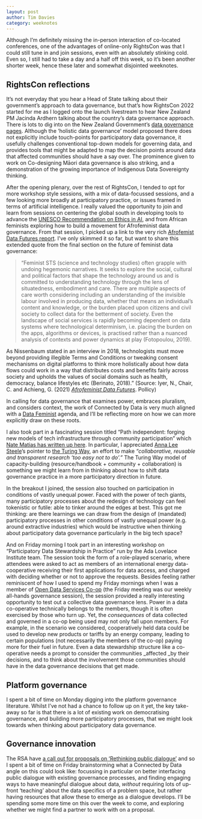 ```yaml
---
layout: post
author: Tim Davies
category: weeknotes
---
```


Although I’m definitely missing the in-person interaction of co-located conferences, one of the advantages of online-only RightsCon was that I could still tune in and join sessions, even with an absolutely stinking cold. Even so, I still had to take a day and a half off this week, so it’s been another shorter week, hence these later and somewhat disjointed weeknotes. 


## RightsCon reflections

It’s not everyday that you hear a Head of State talking about their government’s approach to data governance, but that’s how RightsCon 2022 started for me as I logged onto the launch livestream to hear New Zealand PM Jacinda Ardhern talking about the country’s data governance approach. There is lots to dig into on the New Zealand Government’s [data governance pages](https://www.data.govt.nz/toolkit/data-governance). Although the ‘holistic data governance’ model proposed there does not explicitly include touch-points for participatory data governance, it usefully challenges conventional top-down models for governing data, and provides tools that might be adapted to map the decision points around data that affected communities should have a say over. The prominence given to work on Co-designing Māori data governance is also striking, and a demonstration of the growing importance of Indigenous Data Sovereignty thinking.

After the opening plenary, over the rest of RightsCon, I tended to opt for more workshop style sessions, with a mix of data-focussed sessions, and a few looking more broadly at participatory practice, or issues framed in terms of artificial intelligence. I really valued the opportunity to join and learn from sessions on centering the global south in developing tools to advance the [UNESCO Recommendation on Ethics in AI](https://en.unesco.org/artificial-intelligence/ethics), and from African feminists exploring how to build a movement for Afrofeminist data governance. From that session, I picked up a link to the very rich [Afrofemist Data Futures report](https://archive.pollicy.org/wp-content/uploads/2021/03/Afrofeminist-Data-Futures-Report-ENGLISH.pdf). I’ve only skimmed it so far, but want to share this extended quote from the final section on the future of feminist data governance:


> “Feminist STS (science and technology studies) often grapple with undoing hegemonic narratives. It seeks to explore the social, cultural and political factors that shape the technology around us and is committed to understanding technology through the lens of situatedness, embodiment and care. There are multiple aspects of care worth considering including an understanding of the invisible labour involved in producing data, whether that means an individual’s content and knowledge, or the burden placed upon citizens and civil society to collect data for the betterment of society. Even the landscape of social services is rapidly becoming dependent on data systems where technological determinism, i.e. placing the burden on the apps, algorithms or devices, is practised rather than a nuanced analysis of contexts and power dynamics at play (Fotopoulou, 2019). 

As Nissenbaum stated in an interview in 2018, technologists must move beyond providing illegible Terms and Conditions or tweaking consent mechanisms on digital platforms to think more holistically about how data flows could work in a way that distributes costs and benefits fairly across society and upholds the values of social domains such as health, democracy, balance lifestyles etc (Berinato, 2018).” (Source: Iyer, N., Chair, C. and Achieng, G. (2021) _[Afrofeminist Data Futures](https://archive.pollicy.org/wp-content/uploads/2021/03/Afrofeminist-Data-Futures-Report-ENGLISH.pdf.)_. Pollicy)

In calling for data governance that examines power, embraces pluralism, and considers context, the work of Connected by Data is very much aligned with a [Data Feminist](https://mitpress.mit.edu/books/data-feminism) agenda, and I’ll be reflecting more on how we can more explicitly draw on these roots. 

I also took part in a fascinating session titled “Path independent: forging new models of tech infrastructure through community participation” which [Nate Matias has written up here](https://citizensandtech.org/2022/06/path-independent/). In particular, I appreciated [Anna Lee Steele](https://twitter.com/aleesteele)’s pointer to [the Turing Way](https://the-turing-way.netlify.app/welcome), an effort to make _“collaborative, reusable and transparent research ‘too easy not to do’.”_ The Turing Way model of capacity-building (resource/handbook + community + collaboration) is something we might learn from in thinking about how to shift data governance practice in a more participatory direction in future. 

In the breakout I joined, the session also touched on participation in conditions of vastly unequal power. Faced with the power of tech giants, many participatory processes about the redesign of technology can feel tokenistic or futile: able to tinker around the edges at best. This got me thinking: are there learnings we can draw from the design of (mandated) participatory processes in other conditions of vastly unequal power (e.g. around extractive industries) which would be instructive when thinking about participatory data governance particularly in the big tech space? 

And on Friday morning I took part in an interesting workshop on “Participatory Data Stewardship in Practice” run by the Ada Lovelace Institute team. The session took the form of a role-played scenario, where attendees were asked to act as members of an international energy data-cooperative receiving their first applications for data access, and charged with deciding whether or not to approve the requests. Besides feeling rather reminiscent of how I used to spend my Friday mornings when I was a member of [Open Data Services Co-op](https://opendataservices.coop/) (the Friday meeting was our weekly all-hands governance session), the session provided a really interesting opportunity to test out a collective data governance lens. Power in a data co-operative technically belongs to the members, though it is often exercised by those who turn up. Yet, the _consequences_ of data collected and governed in a co-op being used may not only fall upon members. For example, in the scenario we considered, cooperatively held data could be used to develop new products or tariffs by an energy company, leading to certain populations (not necessarily the members of the co-op) paying more for their fuel in future. Even a data stewardship structure like a co-operative needs a prompt to consider the communities _affected _by their decisions, and to think about the involvement those communities should have in the data governance decisions that get made.

## Platform governance

I spent a bit of time on Monday digging into the platform governance literature. Whilst I’ve not had a chance to follow up on it yet, the key take-away so far is that there is a lot of existing work on democratising governance, and building more participatory processes, that we might look towards when thinking about participatory data governance.  


## Governance innovation

The RSA have [a call out for proposals on ‘Rethinking public dialogue’](https://www.thersa.org/rethinking-public-dialogue) and so I spent a bit of time on Friday brainstorming what a Connected by Data angle on this could look like: focussing in particular on better interfacing public dialogue with existing governance processes, and finding engaging ways to have meaningful dialogue about data, _without_ requiring lots of up-front ‘teaching’ about the data specifics of a problem space, but rather having resources that allow these to emerge as a dialogue develops. I’ll be spending some more time on this over the week to come, and exploring whether we might find a partner to work with on a proposal.
